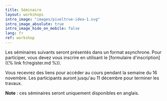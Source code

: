 ```yaml
---
title: Séminaire
layout: workshops
intro_image: "images/pixeltrue-idea-1.svg"
intro_image_absolute: true
intro_image_hide_on_mobile: false
lang: fr
ref: workshop
---
```

Les séminaires suivants seront présentés dans un format asynchrone. Pour participer, vous devez vous inscrire en utilisant le [formulaire d'inscription]({% link fr/register.md %}).

Vous recevrez des liens pour accéder au cours pendant la semaine du 16 novembre. Les participants auront jusqu'au 11 décembre pour terminer les travaux.

**Note** : ces séminaires seront uniquement disponibles en anglais.  
